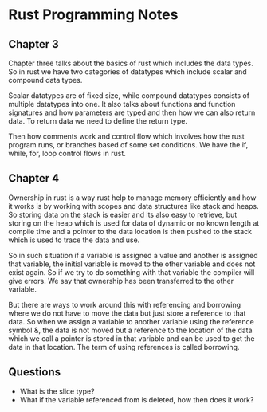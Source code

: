 # Rust Programming Notes

## Chapter 3

Chapter three talks about the basics of rust which includes the data types. So in rust we have two categories of datatypes which include scalar and compound data types.

Scalar datatypes are of fixed size, while compound datatypes consists of multiple datatypes into one. It also talks about functions and function signatures and how parameters are typed and then how we can also return data. To return data we need to define the return type.

Then how comments work and control flow which involves how the rust program runs, or branches based of some set conditions. We have the if, while, for, loop control flows in rust.

## Chapter 4

Ownership in rust is a way rust help to manage memory efficiently and how it works is by working with scopes and data structures like stack and heaps. So storing data on the stack is easier and its also easy to retrieve, but storing on the heap which is used for data of dynamic or no known length at compile time and a pointer to the data location is then pushed to the stack which is used to trace the data and use.

So in such situation if a variable is assigned a value and another is assigned that variable, the initial variable is moved to the other variable and does not exist again. So if we try to do something with that variable the compiler will give errors. We say that ownership has been transferred to the other variable.

But there are ways to work around this with referencing and borrowing where we do not have to move the data but just store a reference to that data. So when we assign a variable to another variable using the reference symbol &, the data is not moved but a reference to the location of the data which we call a pointer is stored in that variable and can be used to get the data in that location. The term of using references is called borrowing.

## Questions

- What is the slice type?
- What if the variable referenced from is deleted, how then does it work?